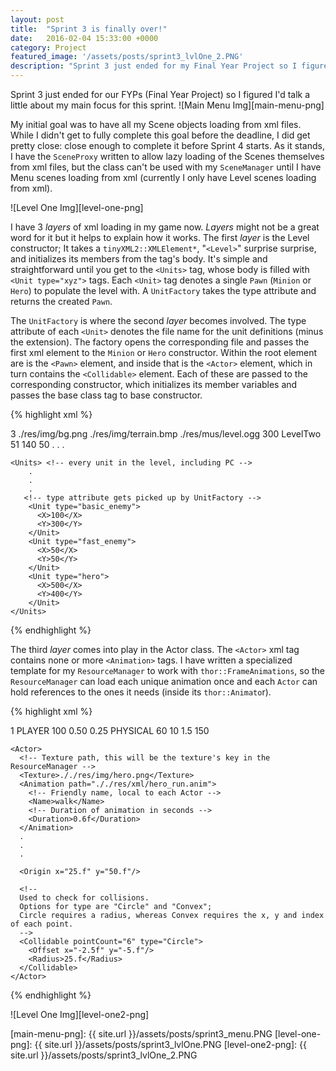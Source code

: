 ```yaml
---
layout: post
title:  "Sprint 3 is finally over!"
date:   2016-02-04 15:33:00 +0000
category: Project
featured_image: '/assets/posts/sprint3_lvlOne_2.PNG'
description: "Sprint 3 just ended for my Final Year Project so I figured I'd talk a little about my main focus for this sprint: Data driven levels and enemies!"
---
```

Sprint 3 just ended for our FYPs (Final Year Project) so I figured I'd talk a little about my main focus for this sprint.
![Main Menu Img][main-menu-png]

My initial goal was to have all my Scene objects loading from xml files. While I didn't get to fully complete this goal before the deadline, I did get pretty close: close enough to complete it before Sprint 4 starts. As it stands, I have the `SceneProxy` written to allow lazy loading of the Scenes themselves from xml files, but the class can't be used with my `SceneManager` until I have Menu scenes loading from xml (currently I only have Level scenes loading from xml).

![Level One Img][level-one-png]

I have 3 _layers_ of xml loading in my game now. _Layers_ might not be a great word for it but it helps to explain how it works. The first _layer_ is the Level constructor; It takes a `tinyXML2::XMLElement*`, "`<Level>`" surprise surprise, and initializes its members from the tag's body. It's simple and straightforward until you get to the `<Units>` tag, whose body is filled with `<Unit type="xyz">` tags. Each `<Unit>` tag denotes a single `Pawn` (`Minion` or `Hero`) to populate the level with. A `UnitFactory` takes the type attribute and returns the created `Pawn`.

The `UnitFactory` is where the second _layer_ becomes involved. The type attribute of each `<Unit>` denotes the file name for the unit definitions (minus the extension). The factory opens the corresponding file and passes the first xml element to the `Minion` or `Hero` constructor. Within the root element are is the `<Pawn>` element, and inside that is the `<Actor>` element, which in turn contains the `<Collidable>` element. Each of these are passed to the corresponding constructor, which initializes its member variables and passes the base class tag to base constructor.

{% highlight xml %}
<!-- filename: levelOne.lvl -->
<Level id="1">
  <Lives>3</Lives>
	<Background>./res/img/bg.png</Background>
	<TerrainData>./res/img/terrain.bmp</TerrainData>
  <Music volume="50">./res/mus/level.ogg</Music>
  <StartingMoney>300</StartingMoney>
  <NextLevel>LevelTwo</NextLevel>
  <Path>	<!-- nodes that enemies will follow through level -->
		<Node>
			<X>51</X>
			<Y>140</Y>
			<Radius>50</Radius>
		</Node>
         .
         .
         .
    </Path>

    <Units>	<!-- every unit in the level, including PC -->
        .
        .
        .
       <!-- type attribute gets picked up by UnitFactory -->
        <Unit type="basic_enemy">
          <X>100</X>
          <Y>300</Y>
        </Unit>
        <Unit type="fast_enemy">
          <X>50</X>
          <Y>50</Y>
        </Unit>
	    <Unit type="hero">
          <X>500</X>
          <Y>400</Y>
	    </Unit>
    </Units>
{% endhighlight %}

The third _layer_ comes into play in the Actor class. The `<Actor>` xml tag contains none or more `<Animation>` tags. I have written a specialized template for my `ResourceManager` to work with `thor::FrameAnimations`, so the `ResourceManager` can load each unique animation once and each `Actor` can hold references to the ones it needs (inside its `thor::Animato`r).

{% highlight xml %}
<!-- filename: hero.def -->
<Hero name="hero">
  <HealthRegen rate="100">1</HealthRegen>
  <Pawn>
    <Faction>PLAYER</Faction>
    <Health>100</Health>
    <Armour>0.50</Armour>
    <MagicResist>0.25</MagicResist>
    <DamageType>PHYSICAL</DamageType>
    <AttackRange>60</AttackRange>
    <AttackDamage>10</AttackDamage>
    <AttacksPerSecond>1.5</AttacksPerSecond>
    <MovementSpeed>150</MovementSpeed>


    <Actor>
      <!-- Texture path, this will be the texture's key in the ResourceManager -->
      <Texture>././res/img/hero.png</Texture>
      <Animation path="././res/xml/hero_run.anim">
        <!-- Friendly name, local to each Actor -->
        <Name>walk</Name>
        <!-- Duration of animation in seconds -->
        <Duration>0.6f</Duration>
      </Animation>
      .
      .
      .

      <Origin x="25.f" y="50.f"/>

      <!--
      Used to check for collisions.
      Options for type are "Circle" and "Convex";
      Circle requires a radius, whereas Convex requires the x, y and index of each point.
      -->
      <Collidable pointCount="6" type="Circle">
        <Offset x="-2.5f" y="-5.f"/>
        <Radius>25.f</Radius>
      </Collidable>
    </Actor>
  </Pawn>
</Hero>
{% endhighlight %}

![Level One Img][level-one2-png]

[main-menu-png]: {{ site.url }}/assets/posts/sprint3_menu.PNG
[level-one-png]: {{ site.url }}/assets/posts/sprint3_lvlOne.PNG
[level-one2-png]: {{ site.url }}/assets/posts/sprint3_lvlOne_2.PNG
